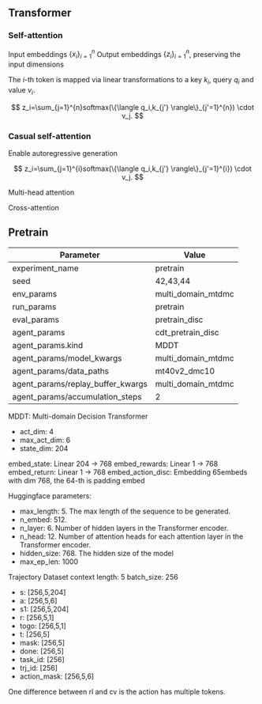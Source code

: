 
## Transformer

### Self-attention
Input embeddings $\{x_i\}_{i=1}^{n}$
Output embeddings $\{z_i\}_{i=1}^{n}$, preserving the input dimensions

The $i$-th token is mapped via linear transformations to a key $k_i$, query $q_i$ and value $v_i$.

$$
z_i=\sum_{j=1}^{n}softmax(\{\langle q_i,k_{j'} \rangle\}_{j'=1}^{n}) \cdot v_j.
$$

### Casual self-attention

Enable autoregressive generation

$$
z_i=\sum_{j=1}^{i}softmax(\{\langle q_i,k_{j'} \rangle\}_{j'=1}^{i}) \cdot v_j.
$$

Multi-head attention

Cross-attention



## Pretrain

| Parameter                         | Value              |
| --------------------------------- | ------------------ |
| experiment_name                   | pretrain           |
| seed                              | 42,43,44           |
| env_params                        | multi_domain_mtdmc |
| run_params                        | pretrain           |
| eval_params                       | pretrain_disc      |
| agent_params                      | cdt_pretrain_disc  |
| agent_params.kind                 | MDDT               |
| agent_params/model_kwargs         | multi_domain_mtdmc |
| agent_params/data_paths           | mt40v2_dmc10       |
| agent_params/replay_buffer_kwargs | multi_domain_mtdmc |
| agent_params/accumulation_steps   | 2                  |

MDDT: Multi-domain Decision Transformer

- act_dim: 4
- max_act_dim: 6
- state_dim: 204

embed_state: Linear 204 -> 768
embed_rewards: Linear 1 -> 768
embed_return: Linear 1 -> 768
embed_action_disc: Embedding 65embeds with dim 768, the 64-th is padding embed

Huggingface parameters:

- max_length: 5. The max length of the sequence to be generated.
- n_embed: 512. 
- n_layer: 6. Number of hidden layers in the Transformer encoder.
- n_head: 12. Number of attention heads for each attention layer in the Transformer encoder.
- hidden_size: 768. The hidden size of the model
- max_ep_len: 1000

Trajectory Dataset
context length: 5
batch_size: 256

- s: [256,5,204]
- a: [256,5,6]
- s1: [256,5,204]
- r: [256,5,1]
- togo: [256,5,1]
- t: [256,5]
- mask: [256,5]
- done: [256,5]
- task_id: [256]
- trj_id: [256]
- action_mask: [256,5,6]

One difference between rl and cv is the action has multiple tokens.